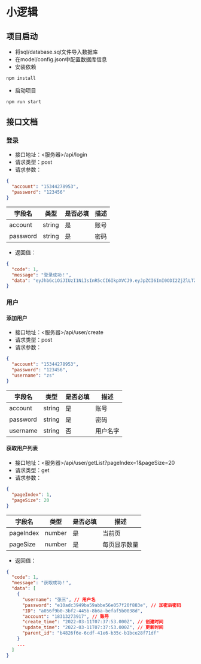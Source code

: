# 小逻辑
## 项目启动
* 将sql/database.sql文件导入数据库
* 在model/config.json中配置数据库信息
* 安装依赖
```bash
npm install 
```
* 启动项目
```bash
npm run start
```

## 接口文档
### 登录

* 接口地址：<服务器>/api/login
* 请求类型：post
* 请求参数：

```json
{
  "account": "15344278953",
  "password": "123456"
}
```

| 字段名      | 类型     | 是否必填 | 描述   |
|----------|--------|------|------|
| account  | string | 是    | 账号   |
| password | string | 是    | 密码   |
* 返回值：

```json
{
  "code": 1,
  "message": "登录成功！",
  "data": "eyJhbGciOiJIUzI1NiIsInR5cCI6IkpXVCJ9.eyJpZCI6ImI0ODI2ZjZlLTZjZGYtNDFlNi1iMzVjLWIxYmNlMjhmNzFkZiIsInJvbGUiOlt7ImdvcnVwX25hbWUiOiLnrqHnkIblkZgiLCJnb3J1cF9pZCI6ImQ2YWI3M2UyLWFlNjAtNDZjNC1hYzRiLTUxYWYzZTkxMjYwMiJ9XSwiaWF0IjoxNjQ2OTY4NDk4LCJleHAiOjE2NDcwNTQ4OTh9.01-jJ0vaR00IwkImRKVkdSajQLYExlBBCpraYVMFaA0"
}
```

### 用户

#### 添加用户

* 接口地址：<服务器>/api/user/create
* 请求类型：post
* 请求参数：


```json
{
  "account": "15344278953",
  "password": "123456",
  "username": "zs"
}
```

| 字段名      | 类型     | 是否必填 | 描述   |
|----------|--------|------|------|
| account  | string | 是    | 账号   |
| password | string | 是    | 密码   |
| username | string | 否    | 用户名字 |


#### 获取用户列表

* 接口地址：<服务器>/api/user/getList?pageIndex=1&pageSize=20
* 请求类型：get
* 请求参数：
```json
{
  "pageIndex": 1,
  "pageSize": 20
}
```

| 字段名       | 类型     | 是否必填 | 描述     |
|-----------|--------|------|--------|
| pageIndex | number | 是    | 当前页    |
| pageSize  | number | 是    | 每页显示数量 |

* 返回值：
```json
{
  "code": 1,
  "message": "获取成功！",
  "data": [
    {
      "username": "张三", // 用户名
      "password": "e10adc3949ba59abbe56e057f20f883e", // 加密后密码
      "ID": "a056f9b0-3bf2-445b-8b6a-befaf5b0038d",
      "account": "18313273917", // 账号
      "create_time": "2022-03-11T07:37:53.000Z", // 创建时间
      "update_time": "2022-03-11T07:37:53.000Z", // 更新时间
      "parent_id": "b4826f6e-6cdf-41e6-b35c-b1bce28f71df"
    }
    ...
  ]
}
```
